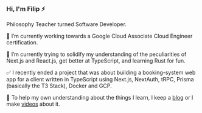 ### Hi, I'm Filip ⚡

Philosophy Teacher turned Software Developer.

🔭 I’m currently working towards a Google Cloud Associate Cloud Engineer certification.

🌱 I’m currently trying to solidify my understanding of the peculiarities of Next.js and React.js, get better at TypeScript, and learning Rust for fun. 

✅ I recently ended a project that was about building a booking-system web app for a client written in TypeScript using Next.js, NextAuth, tRPC, Prisma (basically the T3 Stack), Docker and GCP. 

🤔 To help my own understanding about the things I learn, I keep a [blog](https://www.filipniklas.com/#/blog) or I make [videos](https://www.youtube.com/channel/UCucr6RJk-jCqVYWtxJQ-2Ag) about it. 

<!--
**Firgrep/Firgrep** is a ✨ _special_ ✨ repository because its `README.md` (this file) appears on your GitHub profile.

Here are some ideas to get you started:

- 🔭 I’m currently working on ...
- 🌱 I’m currently learning ...
- 👯 I’m looking to collaborate on ...
- 🤔 I’m looking for help with ...
- 💬 Ask me about ...
- 📫 How to reach me: ...
- 😄 Pronouns: ...
- ⚡ Fun fact: ...
-->
